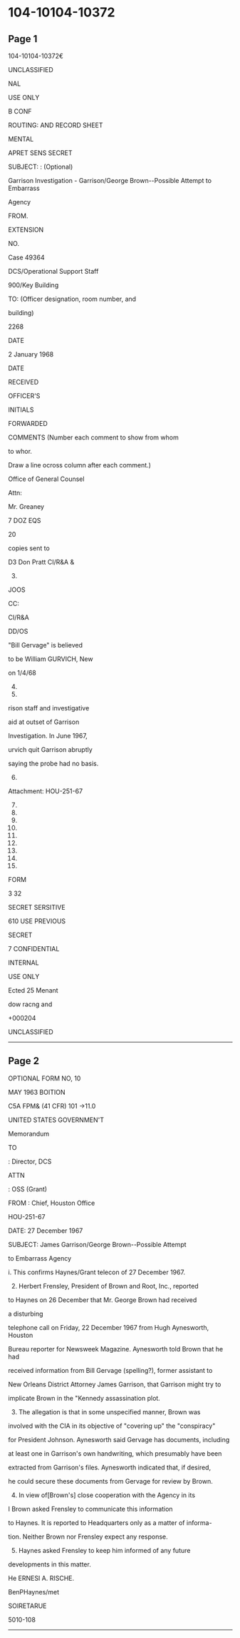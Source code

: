 # 104-10104-10372

## Page 1

104-10104-10372€

UNCLASSIFIED

NAL

USE ONLY

B CONF

ROUTING: AND RECORD SHEET

MENTAL

APRET SENS SECRET

SUBJECT: : (Optional)

Garrison Investigation - Garrison/George Brown--Possible Attempt to Embarrass

Agency

FROM.

EXTENSION

NO.

Case 49364

DCS/Operational Support Staff

900/Key Building

TO: (Officer designation, room number, and

building)

2268

DATE

2 January 1968

DATE

RECEIVED

OFFICER'S

INITIALS

FORWARDED

COMMENTS (Number each comment to show from whom

to whor.

Draw a line ocross column after each comment.)

Office of General Counsel

Attn:

Mr. Greaney

7 DOZ EQS

20

copies sent to

D3 Don Pratt CI/R&A &

3.

JOOS

CC:

CI/R&A

DD/OS

"Bill Gervage" is believed

to be William GURVICH, New

on 1/4/68

4.

5.

rison staff and investigative

aid at outset of Garrison

Investigation. In June 1967,

urvich quit Garrison abruptly

saying the probe had no basis.

6.

Attachment: HOU-251-67

7.

8.

9.

10.

11.

12.

13.

14.

15.

FORM

3 32

SECRET SERSITIVE

610 USE PREVIOUS

SECRET

7 CONFIDENTIAL

INTERNAL

USE ONLY

Ected 25 Menant

dow racng and

+000204

UNCLASSIFIED

---

## Page 2

OPTIONAL FORM NO, 10

MAY 1963 BOITION

C5A FPM& (41 CFR) 101 →11.0

UNITED STATES GOVERNMEN'T

Memorandum

TO

: Director, DCS

ATTN

: OSS (Grant)

FROM : Chief, Houston Office

HOU-251-67

DATE: 27 December 1967

SUBJECT: James Garrison/George Brown--Possible Attempt

to Embarrass Agency

i. This confirms Haynes/Grant telecon of 27 December 1967.

2. Herbert Frensley, President of Brown and Root, Inc., reported

to Haynes on 26 December that Mr. George Brown had received

a disturbing

telephone call on Friday, 22 December 1967 from Hugh Aynesworth, Houston

Bureau reporter for Newsweek Magazine. Aynesworth told Brown that he had

received information from Bill Gervage (spelling?), former assistant to

New Orleans District Attorney James Garrison, that Garrison might try to

implicate Brown in the "Kennedy assassination plot.

3. The allegation is that in some unspecified manner, Brown was

involved with the CIA in its objective of "covering up" the "conspiracy"

for President Johnson. Aynesworth said Gervage has documents, including

at least one in Garrison's own handwriting, which presumably have been

extracted from Garrison's files. Aynesworth indicated that, if desired,

he could secure these documents from Gervage for review by Brown.

4. In view of[Brown's] close cooperation with the Agency in its

I Brown asked Frensley to communicate this information

to Haynes. It is reported to Headquarters only as a matter of informa-

tion. Neither Brown nor Frensley expect any response.

5. Haynes asked Frensley to keep him informed of any future

developments in this matter.

He ERNESI A. RISCHE.

BenPHaynes/met

SOIRETARUE

5010-108

---

